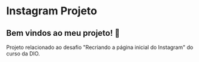 # Instagram Projeto



## Bem vindos ao meu projeto! :hugs:

Projeto relacionado ao desafio "Recriando a página inicial do Instagram" do curso da DIO.